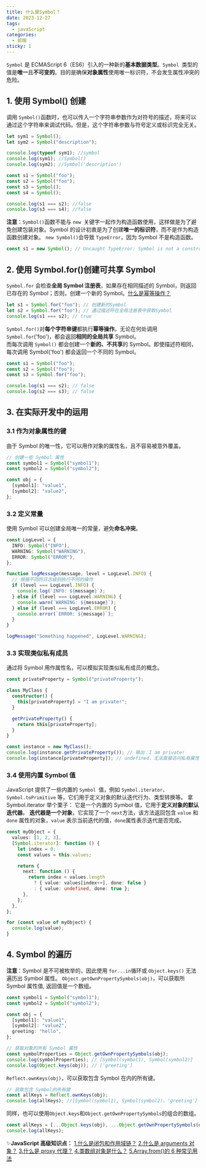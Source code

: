 ```yaml
---
title: 什么是Symbol？
date: 2023-12-27
tags:
  - javaScript
categories:
  - 前端
sticky: 1
---
```


`Symbol` 是 ECMAScript 6（ES6）引入的一种新的**基本数据类型**。`Symbol `类型的值是**唯一**且**不可变的**。目的是确保**对象属性**使用唯一标识符，不会发生属性冲突的危险。

## 1. 使用 Symbol() 创建

调用 `Symbol()`函数时，也可以传入一个字符串参数作为对符号的描述，将来可以通过这个字符串来调试代码。但是，这个字符串参数与符号定义或标识完全无关。

```typescript
let sym1 = Symbol();
let sym2 = Symbol("description");

console.log(typeof sym1); //symbol
console.log(sym1); //Symbol()
console.log(sym2); //Symbol('description')

const s1 = Symbol("foo");
const s2 = Symbol("foo");
const s3 = Symbol();
const s4 = Symbol();

console.log(s1 === s2); //false
console.log(s3 === s4); //false
```

**注意**：`Symbol()`函数不能与 `new `关键字一起作为构造函数使用，这样做是为了避免创建包装对象。Symbol 的设计初衷是为了创建**唯一的标识符**，而不是作为构造函数创建对象。
`new Symbol()`会导致 `TypeError`，因为 Symbol 不是构造函数。

```typescript
const s1 = new Symbol(); // Uncaught TypeError: Symbol is not a constructor
```

## 2. 使用 Symbol.for()创建可共享 Symbol

`Symbol.for` 会检查**全局 Symbol 注册表**，如果存在相同描述的 Symbol，则返回已存在的 Symbol；否则，创建一个新的 Symbol。[什么是幂等操作？](https://blog.csdn.net/qq_52395343/article/details/135047210?spm=1001.2014.3001.5502)

```typescript
let s1 = Symbol.for("foo"); // 创建新的Symbol
let s2 = Symbol.for("foo"); // 通过描述符在全局注册表中获取Symbol
console.log(s1 === s2); // true
```

`Symbol.for()`对**每个字符串键**都执行**幂等操作**。无论在何处调用 `Symbol.for`('foo')，都会返回**相同的全局共享** Symbol。  
而每次调用 `Symbol()` 都会创建一个**新的、不共享**的 Symbol。即使描述符相同，每次调用 Symbol('foo') 都会返回一个不同的 Symbol。

```typescript
const s1 = Symbol("foo");
const s2 = Symbol("foo");
const s3 = Symbol.for("foo");

console.log(s1 === s2); // false
console.log(s2 === s3); // false
```

## 3. 在实际开发中的运用

### 3.1 作为对象属性的键

由于 Symbol 的唯一性，它可以用作对象的属性名，且不容易被意外覆盖。

```typescript
// 创建一些 Symbol 属性
const symbol1 = Symbol("symbol1");
const symbol2 = Symbol("symbol2");

const obj = {
  [symbol1]: "value1",
  [symbol2]: "value2",
};
```

### 3.2 定义常量

使用 Symbol 可以创建全局唯一的常量，避免**命名冲突**。

```typescript
const LogLevel = {
  INFO: Symbol("INFO"),
  WARNING: Symbol("WARNING"),
  ERROR: Symbol("ERROR"),
};

function logMessage(message, level = LogLevel.INFO) {
  // 根据不同的日志级别执行不同的操作
  if (level === LogLevel.INFO) {
    console.log(`INFO: ${message}`);
  } else if (level === LogLevel.WARNING) {
    console.warn(`WARNING: ${message}`);
  } else if (level === LogLevel.ERROR) {
    console.error(`ERROR: ${message}`);
  }
}

logMessage("Something happened", LogLevel.WARNING);
```

### 3.3 实现类似私有成员

通过将 Symbol 用作属性名，可以模拟实现类似私有成员的概念。

```typescript
const privateProperty = Symbol("privateProperty");

class MyClass {
  constructor() {
    this[privateProperty] = "I am private!";
  }

  getPrivateProperty() {
    return this[privateProperty];
  }
}

const instance = new MyClass();
console.log(instance.getPrivateProperty()); // 输出：I am private!
console.log(instance[privateProperty]); // undefined，无法直接访问私有属性
```

### 3.4 使用内置 Symbol 值

JavaScript 提供了一些内置的 `Symbol `值，例如 `Symbol.iterator`、`Symbol.toPrimitive` 等，它们用于定义对象的默认迭代行为、类型转换等。
拿 Symbol.iterator 举个栗子：
它是一个内置的 Symbol 值，它用于**定义对象的默认迭代器**。
**迭代器是一个对象**，它实现了一个 `next`方法，该方法返回包含 `value` 和 `done` 属性的对象，`value` 表示当前迭代的值，`done`属性表示迭代是否完成。

```typescript
const myObject = {
  values: [1, 2, 3],
  [Symbol.iterator]: function () {
    let index = 0;
    const values = this.values;

    return {
      next: function () {
        return index < values.length
          ? { value: values[index++], done: false }
          : { value: undefined, done: true };
      },
    };
  },
};

for (const value of myObject) {
  console.log(value);
}
```

## 4. Symbol 的遍历

**注意**：Symbol 是不可被枚举的，因此使用 `for...in`循环或 `Object.keys()` 无法遍历出 Symbol 属性。
`Object.getOwnPropertySymbols(obj)`，可以获取所 Symbol 属性值, 返回值是一个数组。

```typescript
const symbol1 = Symbol("symbol1");
const symbol2 = Symbol("symbol2");

const obj = {
  [symbol1]: "value1",
  [symbol2]: "value2",
  greeting: "hello",
};

// 获取对象的所有 Symbol 属性
const symbolProperties = Object.getOwnPropertySymbols(obj);
console.log(symbolProperties); // [Symbol(symbol1), Symbol(symbol2)]
console.log(Object.keys(obj)); // ['greeting']
```

`Reflect.ownKeys(obj)`，可以获取包含 Symbol 在内的所有键。

```typescript
// 获取包含 Symbol的所有键
const allKeys = Reflect.ownKeys(obj);
console.log(allKeys); //[Symbol(symbol1), Symbol(symbol2)，'greeting']
```

同样，也可以使用`Object.keys`和`Object.getOwnPropertySymbols`的组合的数组。

```typescript
const allKeys = [...Object.keys(obj), ...Object.getOwnPropertySymbols(obj)];
console.log(allKeys);
```

✨**JavaScript 高级知识点：**
[1.什么是闭包和作用域链？](https://blog.csdn.net/qq_52395343/article/details/134627404)
[2.什么是 arguments 对象？](https://blog.csdn.net/qq_52395343/article/details/134587480)
[3.什么是 proxy 代理？](https://blog.csdn.net/qq_52395343/article/details/134628960)
[4.类数组对象是什么？](https://blog.csdn.net/qq_52395343/article/details/134749385)
[5.Array.from()的 6 种常见用法](https://blog.csdn.net/qq_52395343/article/details/134740199)
